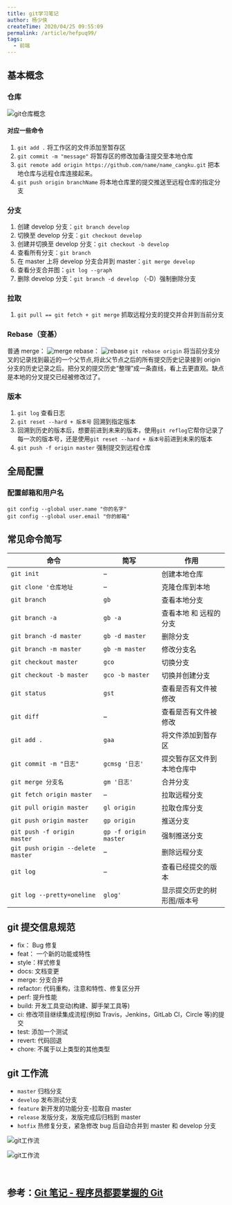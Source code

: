 ```yaml
---
title: git学习笔记
author: 杨少侠
createTime: 2020/04/25 09:55:09
permalink: /article/hefpuq99/
tags:
  - 前端
---
```


## 基本概念

### 仓库

![git仓库概念](https://pic3.zhimg.com/80/v2-55ac74977563cc66e863b6c71d9b0ab6_1440w.webp)

<!-- more -->

#### 对应一些命令

1. `git add .` 将工作区的文件添加至暂存区
2. `git commit -m "message"` 将暂存区的修改加备注提交至本地仓库
3. `git remote add origin https://github.com/name/name_cangku.git` 把本地仓库与远程仓库连接起来。
4. `git push origin branchName` 将本地仓库里的提交推送至远程仓库的指定分支

### 分支

1. 创建 develop 分支：`git branch develop`
2. 切换至 develop 分支：`git checkout develop`
3. 创建并切换至 develop 分支：`git checkout -b develop`
4. 查看所有分支：`git branch`
5. 在 master 上将 develop 分支合并到 master：`git merge develop`
6. 查看分支合并图：`git log --graph`
7. 删除 develop 分支：`git branch -d develop` （-D）强制删除分支

### 拉取

1. `git pull == git fetch + git merge` 抓取远程分支的提交并合并到当前分支

### Rebase（变基）

普通 merge：
![merge](http://gitbook.liuhui998.com/assets/images/figure/rebase2.png)
rebase：
![rebase](http://gitbook.liuhui998.com/assets/images/figure/rebase3.png)
`git rebase origin` 将当前分支分叉的记录找到最近的一个父节点,将此父节点之后的所有提交历史记录接到 origin 分支的历史记录之后。把分叉的提交历史“整理”成一条直线，看上去更直观。缺点是本地的分叉提交已经被修改过了。

### 版本

1. `git log` 查看日志
2. `git reset --hard + 版本号` 回溯到指定版本
3. 回溯到历史的版本后，想要前进到未来的版本，使用`git reflog`它帮你记录了每一次的版本号，还是使用`git reset --hard + 版本号`前进到未来的版本
4. `git push -f origin master` 强制提交到远程仓库

## 全局配置

### 配置邮箱和用户名

```shell
git config --global user.name "你的名字"
git config --global user.email "你的邮箱"
```

## 常见命令简写

| 命令                              | 简写                   | 作用                        |
| --------------------------------- | ---------------------- | --------------------------- |
| `git init`                        | –                      | 创建本地仓库                |
| `git clone '仓库地址`             | –                      | 克隆仓库到本地              |
| `git branch`                      | `gb`                   | 查看本地分支                |
| `git branch -a`                   | `gb -a`                | 查看本地 和 远程的分支      |
| `git branch -d master`            | `gb -d master`         | 删除分支                    |
| `git branch -m master`            | `gb -m master`         | 修改分支名                  |
| `git checkout master`             | `gco`                  | 切换分支                    |
| `git checkout -b master`          | `gco -b master`        | 切换并创建分支              |
| `git status`                      | `gst`                  | 查看是否有文件被修改        |
| `git diff`                        | –                      | 查看是否有文件被修改        |
| `git add .`                       | `gaa`                  | 将文件添加到暂存区          |
| `git commit -m "日志"`            | `gcmsg '日志'`         | 提交暂存区文件到本地仓库中  |
| `git merge 分支名`                | `gm '日志'`            | 合并分支                    |
| `git fetch origin master`         | –                      | 拉取远程分支                |
| `git pull origin master`          | `gl origin`            | 拉取仓库分支                |
| `git push origin master`          | `gp origin`            | 推送分支                    |
| `git push -f origin master`       | `gp -f origin master ` | 强制推送分支                |
| `git push origin --delete master` | –                      | 删除远程分支                |
| `git log`                         | –                      | 查看已经提交的版本          |
| `git log --pretty=oneline`        | `glog'`                | 显示提交历史的树形图/版本号 |

## git 提交信息规范

- fix： Bug 修复
- feat： 一个新的功能或特性
- style：样式修复
- docs: 文档变更
- merge: 分支合并
- refactor: 代码重构，注意和特性、修复区分开
- perf: 提升性能
- build: 开发工具变动(构建、脚手架工具等)
- ci: 修改项目继续集成流程(例如 Travis，Jenkins，GitLab CI，Circle 等)的提交
- test: 添加一个测试
- revert: 代码回退
- chore: 不属于以上类型的其他类型

## git 工作流

- `master` 归档分支
- `develop` 发布测试分支
- `feature` 新开发的功能分支-拉取自 master
- `release` 发版分支，发版完成后归档到 master
- `hotfix` 热修复分支，紧急修改 bug 后自动合并到 master 和 develop 分支

![git工作流](https://img1.sycdn.imooc.com/5be084120001368312800720.jpg)

![git工作流](http://eshop-bucket.hzpdex.com/web/1717558952395_bb3e2914f5884067a948239d12d43783~tplv-k3u1fbpfcp-zoom-in-crop-mark_1512_0_0_0.png)

&nbsp;

## 参考：[Git 笔记 - 程序员都要掌握的 Git](https://juejin.im/post/5d157bf3f265da1bcc1954e6#heading-6)

&nbsp;
